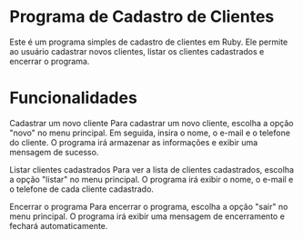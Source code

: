 # Programa de Cadastro de Clientes

Este é um programa simples de cadastro de clientes em Ruby. Ele permite ao usuário cadastrar novos clientes, listar os clientes cadastrados e encerrar o programa.

# Funcionalidades

Cadastrar um novo cliente
Para cadastrar um novo cliente, escolha a opção "novo" no menu principal. Em seguida, insira o nome, o e-mail e o telefone do cliente. O programa irá armazenar as informações e exibir uma mensagem de sucesso.

Listar clientes cadastrados
Para ver a lista de clientes cadastrados, escolha a opção "listar" no menu principal. O programa irá exibir o nome, o e-mail e o telefone de cada cliente cadastrado.

Encerrar o programa
Para encerrar o programa, escolha a opção "sair" no menu principal. O programa irá exibir uma mensagem de encerramento e fechará automaticamente.
